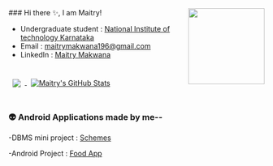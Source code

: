          
<img align="right" src="https://user-images.githubusercontent.com/83761752/176273909-4b74b41f-85bd-46e9-aa60-8bda0895701e.png" height="150" >
### Hi there ✨, I am Maitry!   

<!--
**maitry291/maitry291** is a ✨ _special_ ✨ repository because its `README.md` (this file) appears on your GitHub profile.

Here are some ideas to get you started:
-->

- Undergraduate student : [National Institute of technology Karnataka](https://www.nitk.ac.in/)
- Email : maitrymakwana196@gmail.com
- LinkedIn : [Maitry Makwana](https://www.linkedin.com/in/maitry-makwana-62437821a/)

<br>

<a href="https://github.com/maitry291">
  <img align="center" style="margin:0.5rem" src="https://github-readme-stats.vercel.app/api/top-langs/?username=maitry291&hide=html,css&title_color=ffffff&text_color=c9cacc&icon_color=4AB197&bg_color=1A2B34" />
</a>
<a/>
<a href="https://github.com/maitry291">
<img align="center" style="margin:0.5rem" src="https://github-readme-stats.vercel.app/api?username=maitry291&show_icons=true&line_height=27&count_private=true&title_color=ffffff&text_color=c9cacc&icon_color=4AB097&bg_color=1A2B34" alt="Maitry's GitHub Stats" />
</a>

<br>
<br>

### 👽 Android Applications made by me--

-DBMS mini project : [Schemes](https://github.com/maitry291/Schemes)

-Android Project : [Food App](https://github.com/maitry291/Food-Order-App)



